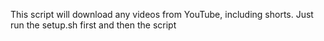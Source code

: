 This script will download any videos from YouTube, including shorts.
Just run the setup.sh first and then the script
